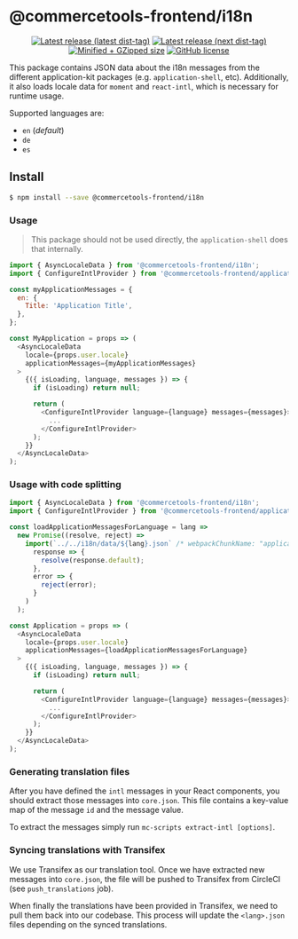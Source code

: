 # @commercetools-frontend/i18n

<p align="center">
  <a href="https://www.npmjs.com/package/@commercetools-frontend/i18n"><img src="https://badgen.net/npm/v/@commercetools-frontend/i18n" alt="Latest release (latest dist-tag)" /></a> <a href="https://www.npmjs.com/package/@commercetools-frontend/i18n"><img src="https://badgen.net/npm/v/@commercetools-frontend/i18n/next" alt="Latest release (next dist-tag)" /></a> <a href="https://bundlephobia.com/result?p=@commercetools-frontend/i18n"><img src="https://badgen.net/bundlephobia/minzip/@commercetools-frontend/i18n" alt="Minified + GZipped size" /></a> <a href="https://github.com/commercetools/merchant-center-application-kit/blob/master/LICENSE"><img src="https://badgen.net/github/license/commercetools/merchant-center-application-kit" alt="GitHub license" /></a>
</p>

This package contains JSON data about the i18n messages from the different application-kit packages (e.g. `application-shell`, etc). Additionally, it also loads locale data for `moment` and `react-intl`, which is necessary for runtime usage.

Supported languages are:

- `en` (_default_)
- `de`
- `es`

## Install

```bash
$ npm install --save @commercetools-frontend/i18n
```

### Usage

> This package should not be used directly, the `application-shell` does that internally.

```js
import { AsyncLocaleData } from '@commercetools-frontend/i18n';
import { ConfigureIntlProvider } from '@commercetools-frontend/application-shell';

const myApplicationMessages = {
  en: {
    Title: 'Application Title',
  },
};

const MyApplication = props => (
  <AsyncLocaleData
    locale={props.user.locale}
    applicationMessages={myApplicationMessages}
  >
    {({ isLoading, language, messages }) => {
      if (isLoading) return null;

      return (
        <ConfigureIntlProvider language={language} messages={messages}>
          ...
        </ConfigureIntlProvider>
      );
    }}
  </AsyncLocaleData>
);
```

### Usage with code splitting

```js
import { AsyncLocaleData } from '@commercetools-frontend/i18n';
import { ConfigureIntlProvider } from '@commercetools-frontend/application-shell';

const loadApplicationMessagesForLanguage = lang =>
  new Promise((resolve, reject) =>
    import(`../../i18n/data/${lang}.json` /* webpackChunkName: "application-messages-[request]" */).then(
      response => {
        resolve(response.default);
      },
      error => {
        reject(error);
      }
    )
  );

const Application = props => (
  <AsyncLocaleData
    locale={props.user.locale}
    applicationMessages={loadApplicationMessagesForLanguage}
  >
    {({ isLoading, language, messages }) => {
      if (isLoading) return null;

      return (
        <ConfigureIntlProvider language={language} messages={messages}>
          ...
        </ConfigureIntlProvider>
      );
    }}
  </AsyncLocaleData>
);
```

### Generating translation files

After you have defined the `intl` messages in your React components, you should extract those messages into `core.json`. This file contains a key-value map of the message `id` and the message value.

To extract the messages simply run `mc-scripts extract-intl [options]`.

### Syncing translations with Transifex

We use Transifex as our translation tool. Once we have extracted new messages into `core.json`, the file will be pushed to Transifex from CircleCI (see `push_translations` job).

When finally the translations have been provided in Transifex, we need to pull them back into our codebase. This process will update the `<lang>.json` files depending on the synced translations.
